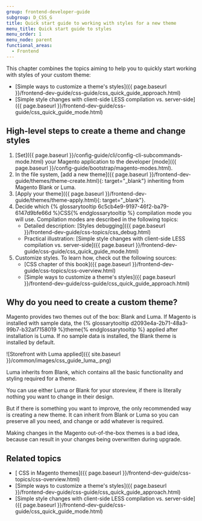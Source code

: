 ```yaml
---
group: frontend-developer-guide
subgroup: D_CSS_G
title: Quick start guide to working with styles for a new theme
menu_title: Quick start guide to styles
menu_order: 1
menu_node: parent
functional_areas:
  - Frontend
---
```


This chapter combines the topics aiming to help you to quickly start working with styles of your custom theme:

- [Simple ways to customize a theme's styles]({{ page.baseurl }}/frontend-dev-guide/css-guide/css_quick_guide_approach.html)
- [Simple style changes with client-side LESS compilation vs. server-side]({{ page.baseurl }}/frontend-dev-guide/css-guide/css_quick_guide_mode.html)

## High-level steps to create a theme and change styles

1. [Set]({{ page.baseurl }}/config-guide/cli/config-cli-subcommands-mode.html) your Magento application to the developer [mode]({{ page.baseurl }}/config-guide/bootstrap/magento-modes.html).
1. In the file system, [add a new theme]({{ page.baseurl }}/frontend-dev-guide/themes/theme-create.html){: target="_blank"} inheriting from Magento Blank or Luma.
3.  [Apply your theme]({{ page.baseurl }}/frontend-dev-guide/themes/theme-apply.html){: target="_blank"}.
2. Decide which {% glossarytooltip 6c5cb4e9-9197-46f2-ba79-6147d9bfe66d %}CSS{% endglossarytooltip %} compilation mode you will use. Compilation modes are described in the following topics:
	- Detailed description: [Styles debugging]({{ page.baseurl }}/frontend-dev-guide/css-topics/css_debug.html)
	- Practical illustration: [Simple style changes with client-side LESS compilation vs. server-side]({{ page.baseurl }}/frontend-dev-guide/css-guide/css_quick_guide_mode.html)
4. Customize styles. To learn how, check out the following sources:
	- [CSS chapter of this book]({{ page.baseurl }}/frontend-dev-guide/css-topics/css-overview.html)
	- [Simple ways to customize a theme's styles]({{ page.baseurl }}/frontend-dev-guide/css-guide/css_quick_guide_approach.html)

## Why do you need to create a custom theme?

Magento provides two themes out of the box: Blank and Luma. If Magento is installed with sample data, the {% glossarytooltip d2093e4a-2b71-48a3-99b7-b32af7158019 %}theme{% endglossarytooltip %} applied after installation is Luma. If no sample data is installed, the Blank theme is installed by default.

![Storefront with Luma applied]({{ site.baseurl }}/common/images/css_guide_luma_.png)

Luma inherits from Blank, which contains all the basic functionality and styling required for a theme.

You can use either Luma or Blank for your storeview, if there is literally nothing you want to change in their design.

But if there is something you want to improve, the only recommended way is creating a new theme. It can inherit from Blank or Luma so you can preserve all you need, and change or add whatever is required.

Making changes in the Magento out-of-the-box themes is a bad idea, because can result in your changes being overwritten during upgrade.

## Related topics

- [ CSS in Magento themes]({{ page.baseurl }}/frontend-dev-guide/css-topics/css-overview.html)
- [Simple ways to customize a theme's styles]({{ page.baseurl }}/frontend-dev-guide/css-guide/css_quick_guide_approach.html)
- [Simple style changes with client-side LESS compilation vs. server-side]({{ page.baseurl }}/frontend-dev-guide/css-guide/css_quick_guide_mode.html)
